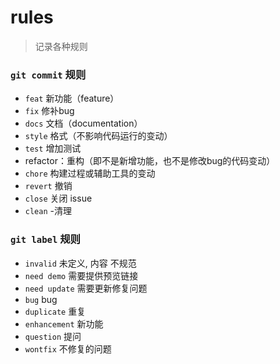 # rules

> 记录各种规则

### `git commit` 规则

- `feat` 新功能（feature）
- `fix` 修补bug
- `docs` 文档（documentation）
- `style` 格式（不影响代码运行的变动）
- `test` 增加测试
- refactor：重构（即不是新增功能，也不是修改bug的代码变动）
- `chore` 构建过程或辅助工具的变动
- `revert` 撤销
- `close` 关闭 issue
- `clean` -清理

### `git label` 规则

- `invalid` 未定义, 内容 不规范
- `need demo` 需要提供预览链接
- `need update` 需要更新修复问题
- `bug` bug
- `duplicate` 重复
- `enhancement` 新功能
- `question` 提问
- `wontfix` 不修复的问题

